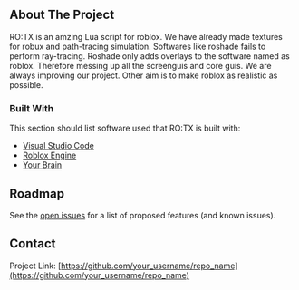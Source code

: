 



<!-- ABOUT THE PROJECT -->
## About The Project


RO:TX is an amzing Lua script for roblox. We have already made textures for robux and path-tracing simulation. 
Softwares like roshade fails to perform ray-tracing. Roshade only adds overlays to the software named as roblox. Therefore messing up all the screenguis and core guis. 
We are always improving our project. Other aim is to make roblox as realistic as possible.



### Built With

This section should list software used that RO:TX is built with:
* [Visual Studio Code](https://code.visualstudio.com/)
* [Roblox Engine](https://roblox.com)
* [Your Brain](https://brain.com)



<!-- ROADMAP -->
## Roadmap

See the [open issues](https://github.com/Fadify/RO:TX/issues) for a list of proposed features (and known issues).


<!-- CONTACT -->
## Contact

Project Link: [https://github.com/your_username/repo_name](https://github.com/your_username/repo_name)



